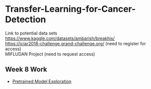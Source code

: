 # Transfer-Learning-for-Cancer-Detection

Link to potential data sets <br>
https://www.kaggle.com/datasets/ambarish/breakhis/ <br>
https://iciar2018-challenge.grand-challenge.org/ (need to register for access) <br>
MIFLUDAN Project (need to request access)

## Week 8 Work
 - [Pretrained Model Exploration](pretrained_model_exploration)